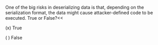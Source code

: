 One of the big risks in deserializing data is that, depending on the serialization format, the data might cause attacker-defined code to be executed. True or False?<<

(x) True

( ) False